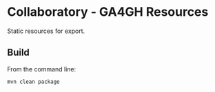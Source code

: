 # Collaboratory - GA4GH Resources

Static resources for export.

## Build

From the command line:

```shell
mvn clean package
```